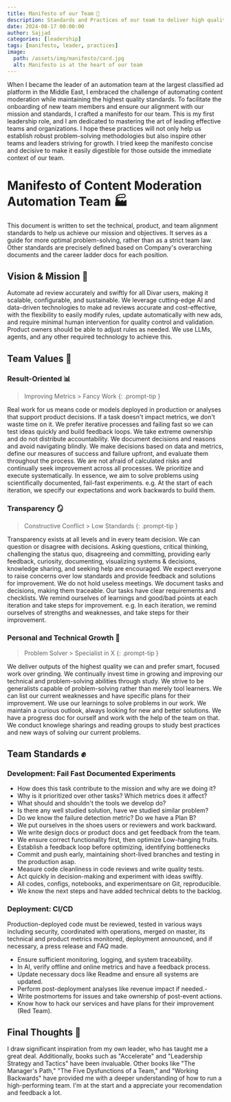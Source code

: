 ```yaml
---
title: Manifesto of our Team 📐
description: Standards and Practices of our team to deliver high quality software
date: 2024-08-17 00:00:00
author: Sajjad
categories: [leadership]
tags: [manifesto, leader, practices] 
image:
  path: /assets/img/manifesto/card.jpg
  alt: Manifesto is at the heart of our team
---
```



When I became the leader of an automation team at the largest classified ad platform in the Middle East, I embraced the challenge of automating content moderation while maintaining the highest quality standards. To facilitate the onboarding of new team members and ensure our alignment with our mission and standards, I crafted a manifesto for our team.
This is my first leadership role, and I am dedicated to mastering the art of leading effective teams and organizations. I hope these practices will not only help us establish robust problem-solving methodologies but also inspire other teams and leaders striving for growth. I tried keep the manifesto concise and decisive to make it easily digestible for those outside the immediate context of our team.


# Manifesto of Content Moderation Automation Team 🏭
This document is written to set the technical, product, and team alignment standards to help us achieve our mission and objectives. It serves as a guide for more optimal problem-solving, rather than as a strict team law. Other standards are precisely defined based on Company's overarching documents and the career ladder docs for each position.

## Vision & Mission 🔭
Automate ad review accurately and swiftly for all Divar users, making it scalable, configurable, and sustainable.
We leverage cutting-edge AI and data-driven technologies to make ad reviews accurate and cost-effective, with the flexibility to easily modify rules, update automatically with new ads, and require minimal human intervention for quality control and validation. Product owners should be able to adjust rules as needed. We use LLMs, agents, and any other required technology to achieve this.

## Team Values 🙌

### Result-Oriented 📊
> Improving Metrics > Fancy Work
{: .prompt-tip }

Real work for us means code or models deployed in production or analyses that support product decisions. If a task doesn't impact metrics, we don't waste time on it. We prefer iterative processes and failing fast so we can test ideas quickly and build feedback loops. We take extreme ownership and do not distribute accountability. We document decisions and reasons and avoid navigating blindly. We make decisions based on data and metrics, define our measures of success and failure upfront, and evaluate them throughout the process. We are not afraid of calculated risks and continually seek improvement across all processes. We prioritize and execute systematically. In essence, we aim to solve problems using scientifically documented, fail-fast experiments.
e.g. At the start of each iteration, we specify our expectations and work backwards to build them.

### Transparency 🪞
> Constructive Conflict > Low Standards
{: .prompt-tip }

Transparency exists at all levels and in every team decision. We can question or disagree with decisions. Asking questions, critical thinking, challenging the status quo, disagreeing and committing, providing early feedback, curiosity, documenting, visualizing systems & decisions, knowledge sharing, and seeking help are encouraged. We expect everyone to raise concerns over low standards and provide feedback and solutions for improvement. We do not hold useless meetings. We document tasks and decisions, making them traceable. Our tasks have clear requirements and checklists. We remind ourselves of learnings and good/bad points at each iteration and take steps for improvement.
e.g. In each iteration, we remind ourselves of strengths and weaknesses, and take steps for their improvement.

### Personal and Technical Growth 🌱
> Problem Solver > Specialist in X
{: .prompt-tip }

We deliver outputs of the highest quality we can and prefer smart, focused work over grinding. We continually invest time in growing and improving our technical and problem-solving abilities through study. We strive to be generalists capable of problem-solving rather than merely tool learners. We can list our current weaknesses and have specific plans for their improvement. We use our learnings to solve problems in our work. We maintain a curious outlook, always looking for new and better solutions. We have a progress doc for ourself and work with the help of the team on that. We conduct knowlege sharings and reading groups to study best practices and new ways of solving our current problems.


## Team Standards ✊


### Development: Fail Fast Documented Experiments
* How does this task contribute to the mission and why are we doing it?
* Why is it prioritized over other tasks? Which metrics does it affect?
* What should and shouldn't the tools we develop do?
* Is there any well studied solution, have we studied similar problem?
* Do we know the failure detection metric? Do we have a Plan B?
* We put ourselves in the shoes users or reviewers and work backward.
* We write design docs or product docs and get feedback from the team.
* We ensure correct functionality first, then optimize Low-hanging fruits.
* Establish a feedback loop before optimizing, identifying bottlenecks
* Commit and push early, maintaining short-lived branches and testing in the production asap.
* Measure code cleanliness in code reviews and write quality tests.
* Act quickly in decision-making and experiment with ideas swiftly.
* All codes, configs, notebooks, and experimentsare on Git, reproducible.
* We know the next steps and have added technical debts to the backlog.

### Deployment: CI/CD
Production-deployed code must be reviewed, tested in various ways including security, coordinated with operations, merged on master, its technical and product metrics monitored, deployment announced, and if necessary, a press release and FAQ made.
* Ensure sufficient monitoring, logging, and system traceability.
* In AI, verify offline and online metrics and have a feedback process.
* Update necessary docs like Readme and ensure all systems are updated.
* Perform post-deployment analyses like revenue impact if needed.-
* Write postmortems for issues and take ownership of post-event actions.
* Know how to hack our services and have plans for their improvement (Red Team).


## Final Thoughts 🏁
I draw significant inspiration from my own leader, who has taught me a great deal. Additionally, books such as "Accelerate" and "Leadership Strategy and Tactics" have been invaluable. Other books like "The Manager's Path," "The Five Dysfunctions of a Team," and "Working Backwards" have provided me with a deeper understanding of how to run a high-performing team. I'm at the start and a appreciate your recomendation and feedback a lot.

